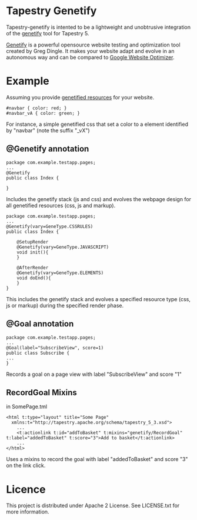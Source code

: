 Tapestry Genetify
=================

Tapestry-genetify is intented to be a lightweight and unobtrusive integration of the [genetify](https://github.com/gregdingle/genetify/wiki/) tool for Tapestry 5.

[Genetify](https://github.com/gregdingle/genetify/wiki/) is a powerful opensource website testing and optimization tool created by Greg Dingle.
It makes your website adapt and evolve in an autonomous way and can be compared to [Google Website Optimizer](http://www.google.com/websiteoptimizer/).

Example
=======

Assuming you provide [genetified resources](https://github.com/gregdingle/genetify/wiki/Usage) for your website.

    #navbar { color: red; }
    #navbar_vA { color: green; }

For instance, a simple genetified css that set a color to a element identified by "navbar" (note the suffix "_vX")

@Genetify annotation
--------------------

    package com.example.testapp.pages;
    ...
    @Genetify
    public class Index {
    	
    }

Includes the genetify stack (js and css) and evolves the webpage design for all genetified resources (css, js and markup).

    package com.example.testapp.pages;
    ...
    @Genetify(vary=GeneType.CSSRULES)
    public class Index {
    
        @SetupRender
        @Genetify(vary=GeneType.JAVASCRIPT)
        void init(){		
        }
    
        @AfterRender
        @Genetify(vary=GeneType.ELEMENTS)
        void doEnd(){
        }
    }

This includes the genetify stack and evolves a specified resource type (css, js or markup) during the specified render phase.

@Goal annotation
----------------

    package com.example.testapp.pages;
    ...
    @Goal(label="SubscribeView", score=1)
    public class Subscribe {
    ...
    }

Records a goal on a page view with label "SubscribeView" and score "1"

RecordGoal Mixins
-----------------

in SomePage.tml

    <html t:type="layout" title="Some Page"
      xmlns:t="http://tapestry.apache.org/schema/tapestry_5_3.xsd">
        ...
        <t:actionlink t:id="addToBasket" t:mixins="genetify/RecordGoal" t:label="addedToBasket" t:score="3">Add to basket</t:actionlink>
        ...
    </html>

Uses a mixins to record the goal with label "addedToBasket" and score "3" on the link click.

Licence
=======

This project is distributed under Apache 2 License. See LICENSE.txt for more information.